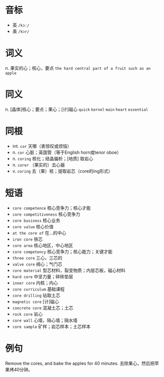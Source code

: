 # 音标

- 英 `/kɔː/`
- 美 `/kɔr/`

# 词义

n. 果实的心；核心，要点
`the hard central part of a fruit such as an apple`

# 同义

n. [晶体]核心；要点；果心；[计]磁心
`quick` `kernel` `main` `heart` `essential`

# 同根

- int. `cor` 天哪（表惊叹或烦恼）
- n. `cor` 心脏；英国管（等于English horn或tenor oboe）
- n. `coring` 核化；结晶偏析；[地质] 取岩心
- n. `corer` （果实的）去心器
- v. `coring` 去（果）核；提取岩芯（core的ing形式）

# 短语

- `core competence` 核心竞争力；核心才能
- `core competitiveness` 核心竞争力
- `core business` 核心业务
- `core value` 核心价值
- `at the core of` 在…的中心
- `iron core` 铁芯
- `core area` 核心地区，中心地区
- `core competency` 核心竞争力；核心能力；关键才能
- `three core` 三心，三芯的
- `valve core` 阀心；气门芯
- `core material` 型芯材料，裂变物质；内层芯板，磁心材料
- `hard core` 中坚力量；碎砖垫层
- `inner core` 内核；内心
- `core curriculum` 基础课程
- `core drilling` 钻取土芯
- `magnetic core` [计]磁心
- `concrete core` 混凝土芯；土芯
- `rock core` 岩心
- `core wall` 心墙，隔心墙；隔水墙
- `core sample` 矿样；岩芯样本；土芯样本

# 例句

Remove the cores, and bake the apples for 40 minutes.
去除果心，然后把苹果烤40分钟。


